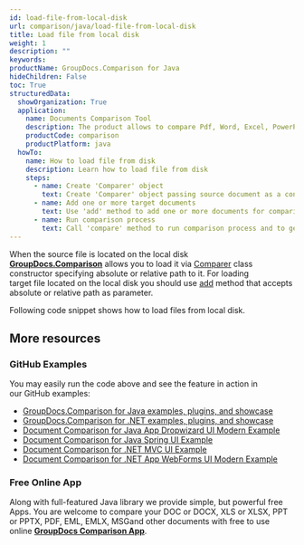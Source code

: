 ```yaml
---
id: load-file-from-local-disk
url: comparison/java/load-file-from-local-disk
title: Load file from local disk
weight: 1
description: ""
keywords:
productName: GroupDocs.Comparison for Java
hideChildren: False
toc: True
structuredData:
  showOrganization: True
  application:
    name: Documents Comparison Tool
    description: The product allows to compare Pdf, Word, Excel, PowerPoint, AutoCad, Image, Code and much more file formats. Comparison API also supports accepting or rejecting changes, extracting document information and generating comparison report
    productCode: comparison
    productPlatform: java
  howTo:
    name: How to load file from disk
    description: Learn how to load file from disk
    steps:
      - name: Create 'Comparer' object
        text: Create 'Comparer' object passing source document as a constructor argument
      - name: Add one or more target documents
        text: Use 'add' method to add one or more documents for comparing
      - name: Run comparison process
        text: Call 'compare' method to run comparison process and to get path of the result document
---
```


When the source file is located on the local disk **[GroupDocs.Comparison](https://products.groupdocs.com/comparison/java)** allows you to load it via [Comparer](https://apireference.groupdocs.com/comparison/java/com.groupdocs.comparison/Comparer) class constructor specifying absolute or relative path to it. For loading target file located on the local disk you should use [add](<https://apireference.groupdocs.com/comparison/java/com.groupdocs.comparison/Comparer#add(java.lang.String)>) method that accepts absolute or relative path as parameter.

Following code snippet shows how to load files from local disk.

<script src="https://gist.github.com/groupdocs-comparison-gists/bcd9553b0796c190990221c33d060d2a.js"></script>

## More resources

### GitHub Examples

You may easily run the code above and see the feature in action in our GitHub examples:

- [GroupDocs.Comparison for Java examples, plugins, and showcase](https://github.com/groupdocs-comparison/GroupDocs.Comparison-for-Java)
- [GroupDocs.Comparison for .NET examples, plugins, and showcase](https://github.com/groupdocs-comparison/GroupDocs.Comparison-for-.NET)
- [Document Comparison for Java App Dropwizard UI Modern Example](https://github.com/groupdocs-comparison/GroupDocs.Comparison-for-Java-Dropwizard)
- [Document Comparison for Java Spring UI Example](https://github.com/groupdocs-comparison/GroupDocs.Comparison-for-Java-Spring)
- [Document Comparison for .NET MVC UI Example](https://github.com/groupdocs-comparison/GroupDocs.Comparison-for-.NET-MVC)
- [Document Comparison for .NET App WebForms UI Modern Example](https://github.com/groupdocs-comparison/GroupDocs.Comparison-for-.NET-WebForms)

### Free Online App

Along with full-featured Java library we provide simple, but powerful free Apps.
You are welcome to compare your DOC or DOCX, XLS or XLSX, PPT or PPTX, PDF, EML, EMLX, MSGand other documents with free to use online **[GroupDocs Comparison App](https://products.groupdocs.app/comparison)**.
